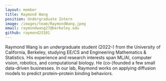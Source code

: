 ```yaml
---
layout: member
title: Raymond Wang
position: Undergraduate Intern
image: /images/team/RaymondWang.jpeg
email: raymondwang27@berkeley.edu
github: raymond23101
---
```


Raymond Wang is an undergraduate student (2022–) from the University of California, Berkeley, studying EE/CS and Engineering Mathematics & Statistics. His experience and research interests span ML/AI, computer vision, robotics, and computational biology. He (co-)founded a few small data-driven businesses. In our lab, Raymond works on applying diffusion models to predict protein–protein binding behaviors.

